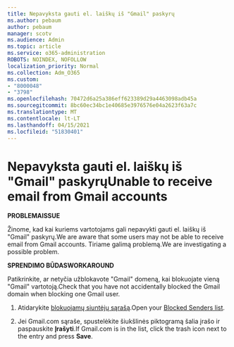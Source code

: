 ```yaml
---
title: Nepavyksta gauti el. laiškų iš "Gmail" paskyrų
ms.author: pebaum
author: pebaum
manager: scotv
ms.audience: Admin
ms.topic: article
ms.service: o365-administration
ROBOTS: NOINDEX, NOFOLLOW
localization_priority: Normal
ms.collection: Adm_O365
ms.custom:
- "8000048"
- "3798"
ms.openlocfilehash: 70472d6a25a386eff623389d29a4463098adb45a
ms.sourcegitcommit: 8bc60ec34bc1e40685e3976576e04a2623f63a7c
ms.translationtype: MT
ms.contentlocale: lt-LT
ms.lasthandoff: 04/15/2021
ms.locfileid: "51830401"
---
```

# <a name="unable-to-receive-email-from-gmail-accounts"></a><span data-ttu-id="4b5e2-102">Nepavyksta gauti el. laiškų iš "Gmail" paskyrų</span><span class="sxs-lookup"><span data-stu-id="4b5e2-102">Unable to receive email from Gmail accounts</span></span>

<span data-ttu-id="4b5e2-103">**PROBLEMA**</span><span class="sxs-lookup"><span data-stu-id="4b5e2-103">**ISSUE**</span></span>

<span data-ttu-id="4b5e2-104">Žinome, kad kai kuriems vartotojams gali nepavykti gauti el. laiškų iš "Gmail" paskyrų.</span><span class="sxs-lookup"><span data-stu-id="4b5e2-104">We are aware that some users may not be able to receive email from Gmail accounts.</span></span> <span data-ttu-id="4b5e2-105">Tiriame galimą problemą.</span><span class="sxs-lookup"><span data-stu-id="4b5e2-105">We are investigating a possible problem.</span></span>

<span data-ttu-id="4b5e2-106">**SPRENDIMO BŪDAS**</span><span class="sxs-lookup"><span data-stu-id="4b5e2-106">**WORKAROUND**</span></span>

<span data-ttu-id="4b5e2-107">Patikrinkite, ar netyčia užblokavote "Gmail" domeną, kai blokuojate vieną "Gmail" vartotoją.</span><span class="sxs-lookup"><span data-stu-id="4b5e2-107">Check that you have not accidentally blocked the Gmail domain when blocking one Gmail user.</span></span>

1. <span data-ttu-id="4b5e2-108">Atidarykite [blokuojamų siuntėjų sąrašą](https://go.microsoft.com/fwlink/?linkid=2121010).</span><span class="sxs-lookup"><span data-stu-id="4b5e2-108">Open your [Blocked Senders list](https://go.microsoft.com/fwlink/?linkid=2121010).</span></span>

2. <span data-ttu-id="4b5e2-109">Jei Gmail.com sąraše, spustelėkite šiukšlinės piktogramą šalia įrašo ir paspauskite **Įrašyti**.</span><span class="sxs-lookup"><span data-stu-id="4b5e2-109">If Gmail.com is in the list, click the trash icon next to the entry and press **Save**.</span></span>
